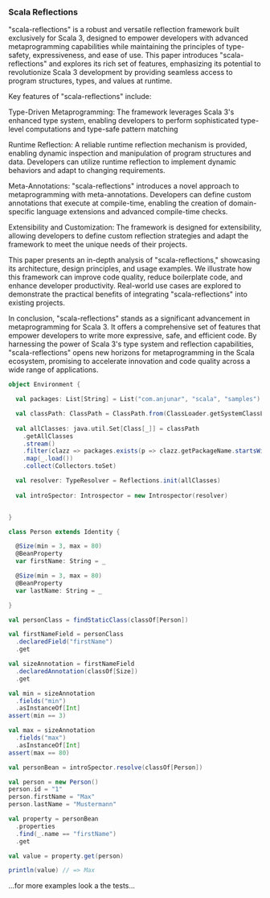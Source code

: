 ### Scala Reflections

"scala-reflections" is a robust and versatile reflection framework built exclusively for Scala 3, designed to empower developers with advanced metaprogramming capabilities while maintaining the principles of type-safety, expressiveness, and ease of use. This paper introduces "scala-reflections" and explores its rich set of features, emphasizing its potential to revolutionize Scala 3 development by providing seamless access to program structures, types, and values at runtime.

Key features of "scala-reflections" include:

Type-Driven Metaprogramming: The framework leverages Scala 3's enhanced type system, enabling developers to perform sophisticated type-level computations and type-safe pattern matching

Runtime Reflection: A reliable runtime reflection mechanism is provided, enabling dynamic inspection and manipulation of program structures and data. Developers can utilize runtime reflection to implement dynamic behaviors and adapt to changing requirements.

Meta-Annotations: "scala-reflections" introduces a novel approach to metaprogramming with meta-annotations. Developers can define custom annotations that execute at compile-time, enabling the creation of domain-specific language extensions and advanced compile-time checks.

Extensibility and Customization: The framework is designed for extensibility, allowing developers to define custom reflection strategies and adapt the framework to meet the unique needs of their projects.

This paper presents an in-depth analysis of "scala-reflections," showcasing its architecture, design principles, and usage examples. We illustrate how this framework can improve code quality, reduce boilerplate code, and enhance developer productivity. Real-world use cases are explored to demonstrate the practical benefits of integrating "scala-reflections" into existing projects.

In conclusion, "scala-reflections" stands as a significant advancement in metaprogramming for Scala 3. It offers a comprehensive set of features that empower developers to write more expressive, safe, and efficient code. By harnessing the power of Scala 3's type system and reflection capabilities, "scala-reflections" opens new horizons for metaprogramming in the Scala ecosystem, promising to accelerate innovation and code quality across a wide range of applications.


```scala 3
object Environment {

  val packages: List[String] = List("com.anjunar", "scala", "samples")

  val classPath: ClassPath = ClassPath.from(ClassLoader.getSystemClassLoader)
  
  val allClasses: java.util.Set[Class[_]] = classPath
    .getAllClasses
    .stream()
    .filter(clazz => packages.exists(p => clazz.getPackageName.startsWith(p)))
    .map(_.load())
    .collect(Collectors.toSet)

  val resolver: TypeResolver = Reflections.init(allClasses)
  
  val introSpector: Introspector = new Introspector(resolver)


}
```

```scala 3
class Person extends Identity {

  @Size(min = 3, max = 80)
  @BeanProperty
  var firstName: String = _

  @Size(min = 3, max = 80)
  @BeanProperty
  var lastName: String = _

}
```

```scala 3
val personClass = findStaticClass(classOf[Person])

val firstNameField = personClass
  .declaredField("firstName")
  .get

val sizeAnnotation = firstNameField
  .declaredAnnotation(classOf[Size])
  .get

val min = sizeAnnotation
  .fields("min")
  .asInstanceOf[Int]
assert(min == 3)

val max = sizeAnnotation
  .fields("max")
  .asInstanceOf[Int]
assert(max == 80)
```

```scala 3
val personBean = introSpector.resolve(classOf[Person])

val person = new Person()
person.id = "1"
person.firstName = "Max"
person.lastName = "Mustermann"

val property = personBean
  .properties
  .find(_.name == "firstName")
  .get

val value = property.get(person)

println(value) // => Max
```


...for more examples look a the tests...